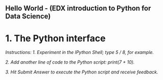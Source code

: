 ## Hello World - (EDX introduction to Python for Data Science)
# 1. The Python interface
*Instructions:*
*1. Experiment in the IPython Shell; type 5 / 8, for example.*

*2. Add another line of code to the Python script: print(7 + 10).*

*3. Hit Submit Answer to execute the Python script and receive feedback.*
